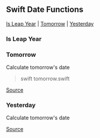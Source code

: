 
## Swift Date Functions

[Is Leap Year](#Is-Leap-Year) | [Tomorrow](#Tomorrow) | [Yesterday](#Yesterday)

### Is Leap Year

### Tomorrow
Calculate tomorrow's date

> swift tomorrow.swift

[Source](tomorrow.swift)

### Yesterday
Calculate tomorrow's date

[Source](yesterday.swift)

